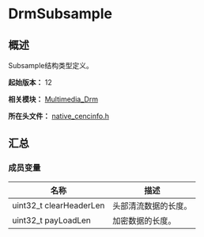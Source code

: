 # DrmSubsample

<!--Kit: AVCodec Kit-->
<!--Subsystem: Multimedia-->
<!--Owner: @zhanghongran-->
<!--Designer: @dpy2650--->
<!--Tester: @cyakee-->
<!--Adviser: @zengyawen-->

## 概述

Subsample结构类型定义。

**起始版本：** 12

**相关模块：** [Multimedia_Drm](capi-multimedia-drm.md)

**所在头文件：** [native_cencinfo.h](capi-native-cencinfo-h.md)

## 汇总

### 成员变量

| 名称 | 描述 |
| -- | -- |
| uint32_t clearHeaderLen | 头部清流数据的长度。 |
| uint32_t payLoadLen | 加密数据的长度。 |

